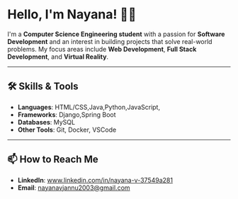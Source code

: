 # Hello, I'm Nayana! 👨‍💻

I'm a **Computer Science Engineering student** with a passion for **Software Development** and an interest in building projects that solve real-world problems. My focus areas include **Web Development**, **Full Stack Development**, and **Virtual Reality**.

---

## 🛠 Skills & Tools

- **Languages**: HTML/CSS,Java,Python,JavaScript,
- **Frameworks**: Django,Spring Boot
- **Databases**: MySQL
- **Other Tools**: Git, Docker, VSCode

---

## 📫 How to Reach Me

- **LinkedIn**: www.linkedin.com/in/nayana-v-37549a281
- **Email**: nayanavjannu2003@gmail.com


<!---
Nayanav05/Nayanav05 is a ✨ special ✨ repository because its `README.md` (this file) appears on your GitHub profile.
You can click the Preview link to take a look at your changes.
--->
